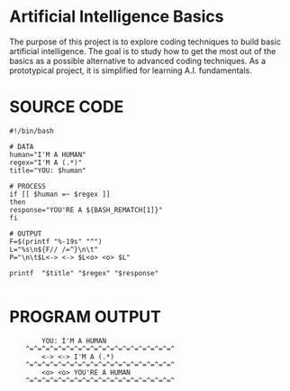 # Artificial Intelligence Basics
The purpose of this project is to explore coding techniques to build basic artificial intelligence.  The goal is to study how to get the most out of the basics as a possible alternative to advanced coding techniques.  As a prototypical project, it is simplified for learning A.I. fundamentals.  


# SOURCE CODE

```
#!/bin/bash

# DATA
human="I'M A HUMAN"
regex="I'M A (.*)"
title="YOU: $human"

# PROCESS
if [[ $human =~ $regex ]]
then
response="YOU'RE A ${BASH_REMATCH[1]}"
fi

# OUTPUT
F=$(printf "%-19s" "^")
L="%s\n${F// /=^}\n\t"
P="\n\t$L<-> <-> $L<o> <o> $L"

printf  "$title" "$regex" "$response"
  
```  
# PROGRAM OUTPUT

```
		YOU: I'M A HUMAN
	^=^=^=^=^=^=^=^=^=^=^=^=^=^=^=^=^=^=^
		<-> <-> I'M A (.*)
	^=^=^=^=^=^=^=^=^=^=^=^=^=^=^=^=^=^=^
		<o> <o> YOU'RE A HUMAN
	^=^=^=^=^=^=^=^=^=^=^=^=^=^=^=^=^=^=^
	


```
